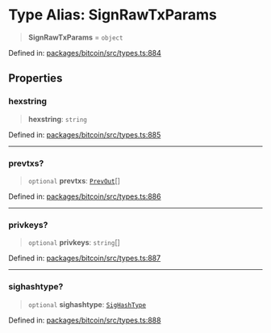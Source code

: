 # Type Alias: SignRawTxParams

> **SignRawTxParams** = `object`

Defined in: [packages/bitcoin/src/types.ts:884](https://github.com/dcdpr/did-btcr2-js/blob/c82bc5c69016e1146a0c52c6e6b21621f5abd6d4/packages/bitcoin/src/types.ts#L884)

## Properties

### hexstring

> **hexstring**: `string`

Defined in: [packages/bitcoin/src/types.ts:885](https://github.com/dcdpr/did-btcr2-js/blob/c82bc5c69016e1146a0c52c6e6b21621f5abd6d4/packages/bitcoin/src/types.ts#L885)

***

### prevtxs?

> `optional` **prevtxs**: [`PrevOut`](PrevOut.md)[]

Defined in: [packages/bitcoin/src/types.ts:886](https://github.com/dcdpr/did-btcr2-js/blob/c82bc5c69016e1146a0c52c6e6b21621f5abd6d4/packages/bitcoin/src/types.ts#L886)

***

### privkeys?

> `optional` **privkeys**: `string`[]

Defined in: [packages/bitcoin/src/types.ts:887](https://github.com/dcdpr/did-btcr2-js/blob/c82bc5c69016e1146a0c52c6e6b21621f5abd6d4/packages/bitcoin/src/types.ts#L887)

***

### sighashtype?

> `optional` **sighashtype**: [`SigHashType`](SigHashType.md)

Defined in: [packages/bitcoin/src/types.ts:888](https://github.com/dcdpr/did-btcr2-js/blob/c82bc5c69016e1146a0c52c6e6b21621f5abd6d4/packages/bitcoin/src/types.ts#L888)

